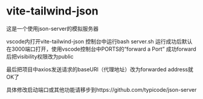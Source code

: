 # vite-tailwind-json
这是一个使用json-server的模拟服务器

vscode内打开vite-tailwind-json
控制台中运行bash server.sh
运行成功后默认在3000端口打开，使用vscode控制台中PORTS的“forward a Port”
成功forward后把visibility权限改为public

最后把项目中axios发送请求的baseURl（代理地址）改为forwarded address就OK了

具体修改启动端口或其他功能请移步到https://github.com/typicode/json-server
